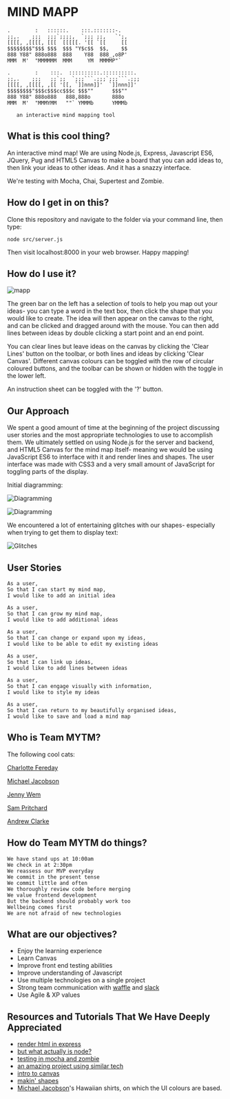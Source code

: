 # MIND MAPP

```
.        :   ::::::.    :::.:::::::-.  
;;,.    ;;;  ;;;`;;;;,  `;;; ;;,   `';,
[[[[, ,[[[[, [[[  [[[[[. '[[ `[[     [[
$$$$$$$$"$$$ $$$  $$$ "Y$c$$  $$,    $$
888 Y88" 888o888  888    Y88  888_,o8P'
MMM  M'  "MMMMMM  MMM     YM  MMMMP"`

.        :    :::.  ::::::::::.::::::::::.
;;,.    ;;;   ;;`;;  `;;;```.;;;`;;;```.;;;
[[[[, ,[[[[, ,[[ '[[, `]]nnn]]'  `]]nnn]]'
$$$$$$$$"$$$c$$$cc$$$c $$$""      $$$""    
888 Y88" 888o888   888,888o       888o     
MMM  M'  "MMMYMM   ""` YMMMb      YMMMb   

   an interactive mind mapping tool
```

## What is this cool thing?

An interactive mind map! We are using Node.js, Express, Javascript ES6, JQuery, Pug and HTML5 Canvas to make a board that you can add ideas to, then link your ideas to other ideas. And it has a snazzy interface.

We're testing with Mocha, Chai, Supertest and Zombie.

## How do I get in on this?

Clone this repository and navigate to the folder via your command line, then type:

```
node src/server.js
```

Then visit localhost:8000 in your web browser. Happy mapping!

## How do I use it?

![mapp](https://github.com/charlottebrf/mytm/blob/lovely-readme/images/mindmapp.png)

The green bar on the left has a selection of tools to help you map out your ideas- you can type a word in the text box, then click the shape that you would like to create. The idea will then appear on the canvas to the right, and can be clicked and dragged around with the mouse. You can then add lines between ideas by double clicking a start point and an end point.

You can clear lines but leave ideas on the canvas by clicking the 'Clear Lines' button on the toolbar, or both lines and ideas by clicking 'Clear Canvas'. Different canvas colours can be toggled with the row of circular coloured buttons, and the toolbar can be shown or hidden with the toggle in the lower left.

An instruction sheet can be toggled with the '?' button.

## Our Approach

We spent a good amount of time at the beginning of the project discussing user stories and the most appropriate technologies to use to accomplish them. We ultimately settled on using Node.js for the server and backend, and HTML5 Canvas for the mind map itself- meaning we would be using JavaScript ES6 to interface with it and render lines and shapes. The user interface was made with CSS3 and a very small amount of JavaScript for toggling parts of the display.


Initial diagramming:


![Diagramming](https://github.com/charlottebrf/mytm/blob/master/images/diagramming.jpg)


![Diagramming](https://github.com/charlottebrf/mytm/blob/master/images/diagramming2.jpg)


We encountered a lot of entertaining glitches with our shapes- especially when trying to get them to display text:


![Glitches](https://github.com/charlottebrf/mytm/blob/master/images/glitches1.png)


## User Stories

```
As a user,
So that I can start my mind map,
I would like to add an initial idea
```

```
As a user,
So that I can grow my mind map,
I would like to add additional ideas
```

```
As a user,
So that I can change or expand upon my ideas,
I would like to be able to edit my existing ideas
```

```
As a user,
So that I can link up ideas,
I would like to add lines between ideas
```

```
As a user,
So that I can engage visually with information,
I would like to style my ideas
```

```
As a user,
So that I can return to my beautifully organised ideas,
I would like to save and load a mind map
```

## Who is Team MYTM?

The following cool cats:

[Charlotte Fereday](https://github.com/charlottebrf)

[Michael Jacobson](https://github.com/michaelbjacobson)

[Jenny Wem](https://github.com/wemmm)

[Sam Pritchard](https://github.com/sampritchard)

[Andrew Clarke](https://github.com/Dino892)

## How do Team MYTM do things?
```
We have stand ups at 10:00am
We check in at 2:30pm
We reassess our MVP everyday
We commit in the present tense
We commit little and often
We thoroughly review code before merging
We value frontend development
But the backend should probably work too
Wellbeing comes first
We are not afraid of new technologies
```

## What are our objectives?

- Enjoy the learning experience
- Learn Canvas
- Improve front end testing abilities
- Improve understanding of Javascript
- Use multiple technologies on a single project
- Strong team communication with [waffle](https://waffle.io/charlottebrf/mytm) and [slack](https://slack.com/)
- Use Agile & XP values


## Resources and Tutorials That We Have Deeply Appreciated

- [render html in express](https://codeforgeek.com/2015/01/render-html-file-expressjs/)
- [but what actually is node?](https://github.com/node-girls/what-is-node)
- [testing in mocha and zombie](http://www.redotheweb.com/2013/01/15/functional-testing-for-nodejs-using-mocha-and-zombie-js.html)
- [an amazing project using similar tech](https://github.com/ilarne/team-whiteboard)
- [intro to canvas](https://www.w3schools.com/graphics/canvas_intro.asp)
- [makin' shapes](https://github.com/simonsarris/Canvas-tutorials/blob/master/shapes.js)
- [Michael Jacobson](https://github.com/michaelbjacobson)'s Hawaiian shirts, on which the UI colours are based.
